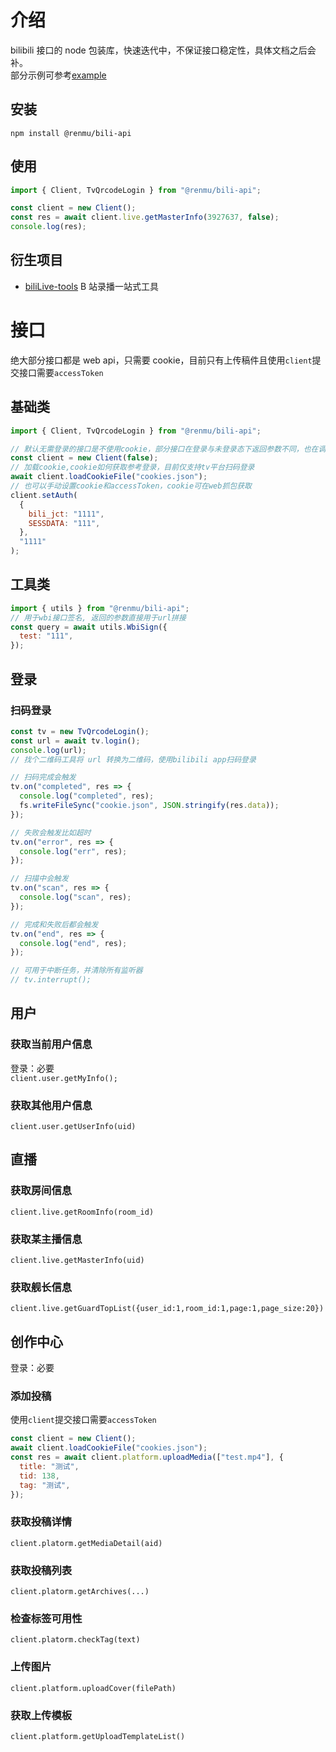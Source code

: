# 介绍

bilibili 接口的 node 包装库，快速迭代中，不保证接口稳定性，具体文档之后会补。  
部分示例可参考[example](./example.js)

## 安装

`npm install @renmu/bili-api`

## 使用

```js
import { Client, TvQrcodeLogin } from "@renmu/bili-api";

const client = new Client();
const res = await client.live.getMasterInfo(3927637, false);
console.log(res);
```

## 衍生项目

- [biliLive-tools](https://github.com/renmu123/biliLive-tools) B 站录播一站式工具

# 接口

绝大部分接口都是 web api，只需要 cookie，目前只有上传稿件且使用`client`提交接口需要`accessToken`

## 基础类

```js
import { Client, TvQrcodeLogin } from "@renmu/bili-api";

// 默认无需登录的接口是不使用cookie，部分接口在登录与未登录态下返回参数不同，也在调用时单独传入是否使用cookie参数
const client = new Client(false);
// 加载cookie,cookie如何获取参考登录，目前仅支持tv平台扫码登录
await client.loadCookieFile("cookies.json");
// 也可以手动设置cookie和accessToken，cookie可在web抓包获取
client.setAuth(
  {
    bili_jct: "1111",
    SESSDATA: "111",
  },
  "1111"
);
```

## 工具类

```js
import { utils } from "@renmu/bili-api";
// 用于wbi接口签名, 返回的参数直接用于url拼接
const query = await utils.WbiSign({
  test: "111",
});
```

## 登录

### 扫码登录

```js
const tv = new TvQrcodeLogin();
const url = await tv.login();
console.log(url);
// 找个二维码工具将 url 转换为二维码，使用bilibili app扫码登录

// 扫码完成会触发
tv.on("completed", res => {
  console.log("completed", res);
  fs.writeFileSync("cookie.json", JSON.stringify(res.data));
});

// 失败会触发比如超时
tv.on("error", res => {
  console.log("err", res);
});

// 扫描中会触发
tv.on("scan", res => {
  console.log("scan", res);
});

// 完成和失败后都会触发
tv.on("end", res => {
  console.log("end", res);
});

// 可用于中断任务，并清除所有监听器
// tv.interrupt();
```

## 用户

### 获取当前用户信息

登录：必要  
`client.user.getMyInfo();`

### 获取其他用户信息

`client.user.getUserInfo(uid)`

## 直播

### 获取房间信息

`client.live.getRoomInfo(room_id)`

### 获取某主播信息

`client.live.getMasterInfo(uid)`

### 获取舰长信息

`client.live.getGuardTopList({user_id:1,room_id:1,page:1,page_size:20})`

## 创作中心

登录：必要

### 添加投稿

使用`client`提交接口需要`accessToken`

```js
const client = new Client();
await client.loadCookieFile("cookies.json");
const res = await client.platform.uploadMedia(["test.mp4"], {
  title: "测试",
  tid: 138,
  tag: "测试",
});
```

### 获取投稿详情

`client.platorm.getMediaDetail(aid)`

### 获取投稿列表

`client.platorm.getArchives(...)`

### 检查标签可用性

`client.platorm.checkTag(text)`

### 上传图片

`client.platform.uploadCover(filePath)`

### 获取上传模板

`client.platform.getUploadTemplateList()`
